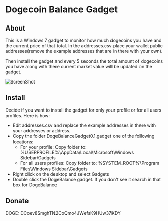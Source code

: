 # Dogecoin Balance Gadget

## About
This is a Windows 7 gadget to monitor how much dogecoins you have and the current price of that total. In the addresses.csv place your wallet public addresses(remove the example addresses that are in there with your own).

Then install the gadget and every 5 seconds the total amount of dogecoins you have along with there current market value will be updated on the gadget.

![ScreenShot](https://raw2.github.com/cpitzak/dogecoinBalanceGadget/master/screenshot/gadget.png)

## Install
Decide if you want to install the gadget for only your profile or for all users profiles. Here is how:

- Edit addresses.csv and replace the example addresses in there with your addresses or address.
- Copy the folder DogeBalanceGadget0.1.gadget one of the following locations:
   * For your profile: Copy folder to: %USERPROFILE%\AppData\Local\Microsoft\Windows Sidebar\Gadgets
   * For all users profiles: Copy folder to: %SYSTEM_ROOT%\Program Files\Windows Sidebar\Gadgets
- Right click on the desktop and select Gadgets
- Double click the DogeBalance gadget. If you don't see it search in that box for DogeBalance

## Donate
DOGE: DCoev8SmghTN2CoQmo4JWefsK9HUw37KDY